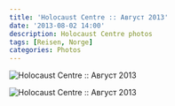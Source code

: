 ```yaml
---
title: 'Holocaust Centre :: Август 2013'
date: '2013-08-02 14:00'
description: Holocaust Centre photos
tags: [Reisen, Norge]
categories: Photos
---
```

![Holocaust Centre :: Август 2013]({{urls.media}}/1375476514691-600.jpeg "Инструмент для измерения формы черепа.")

![Holocaust Centre :: Август 2013]({{urls.media}}/1375476518565-600.jpeg "Автор рисунка, судя по всему, считал, что евреи — это такие узбекские армяне.")
